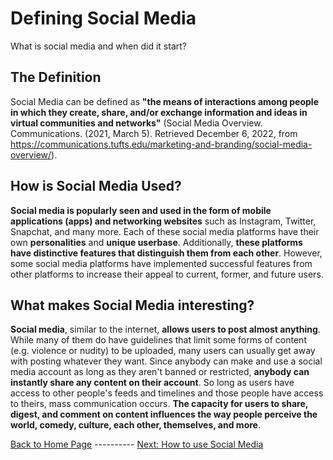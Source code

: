 # Defining Social Media
What is social media and when did it start?

## The Definition
Social Media can be defined as **"the means of interactions among people in which they create, share, and/or exchange information and ideas in virtual communities and networks"** (Social Media Overview. Communications. (2021, March 5). Retrieved December 6, 2022, from https://communications.tufts.edu/marketing-and-branding/social-media-overview/).

## How is Social Media Used?
**Social media is popularly seen and used in the form of mobile applications (apps) and networking websites** such as Instagram, Twitter, Snapchat, and many more. Each of these social media platforms have their own **personalities** and **unique userbase**. Additionally, **these platforms have distinctive features that distinguish them from each other**. However, some social media platforms have implemented successful features from other platforms to increase their appeal to current, former, and future users.

## What makes Social Media interesting?
**Social media**, similar to the internet, **allows users to post almost anything**. While many of them do have guidelines that limit some forms of content (e.g. violence or nudity) to be uploaded, many users can usually get away with posting whatever they want. Since anybody can make and use a social media account as long as they aren't banned or restricted, **anybody can instantly share any content on their account**. So long as users have access to other people's feeds and timelines and those people have access to theirs, mass communication occurs. **The capacity for users to share, digest, and comment on content influences the way people perceive the world, comedy, culture, each other, themselves, and more**.

[Back to Home Page](https://github.com/yulizhu0/IT_1600_Final/blob/f6a9905cf9c3d6485240d76af17624ff7c11dd05/README.md) ---------- [Next: How to use Social Media](https://github.com/yulizhu0/IT_1600_Final/blob/05ed3d9c9e3e44a96036acf43c9cde2f95f9f6df/howtousesocialmedia.md)
